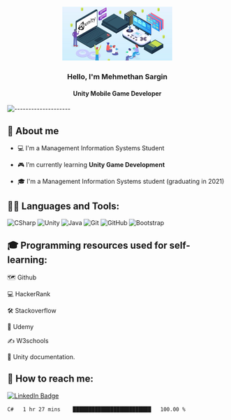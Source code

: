 <h3 align="center"><img width="50%" src="https://raw.githubusercontent.com/MehmethanSargin/MehmethanSargin/main/Images/indir.png"></h3>

<h3 align="center">Hello, I'm Mehmethan Sargin</h3>
<h4 align="center">Unity Mobile Game Developer</h3>

![--------------------](https://raw.githubusercontent.com/andreasbm/readme/master/assets/lines/rainbow.png)


## 📖 About me

- :computer: I'm a Management Information Systems Student

- :video_game: I’m currently learning **Unity Game Development**

- 🎓 I'm a Management Information Systems student (graduating in 2021)



## 👨‍💻 Languages and Tools:
![CSharp](https://img.shields.io/badge/-C%20Sharp-239120?logo=C-sharp&style=flat-square)
![Unity](http://img.shields.io/badge/-Unity-3776AB?style=flat-square&logo=unity&logoColor=ffffff)
![Java](https://img.shields.io/badge/-Java-4479A1?logo=Java&style=flat&logoColor=ffffff)
![Git](https://img.shields.io/badge/-Git-%23F05032?style=flat-square&logo=git&logoColor=%23ffffff)
![GitHub](https://img.shields.io/badge/-GitHub-181717?style=flat-square&logo=github)
![Bootstrap](https://img.shields.io/badge/-Bootstrap-5C2D91?logo=Bootstrap&style=flat-square)

## :mortar_board: **Programming resources used for self-learning:**

:world_map: Github

:computer: HackerRank

:hammer_and_wrench: Stackoverflow

:school: Udemy

:writing_hand: W3schools

:page_with_curl: Unity documentation.

##  :link: **How to reach me:**

[![LinkedIn Badge](https://img.shields.io/badge/LinkedIn-0077B5?style=for-the-badge&logo=linkedin&logoColor=white)](https://www.linkedin.com/in/mehmethansargin/)

<!--START_SECTION:waka-->
```text
C#   1 hr 27 mins    █████████████████████████   100.00 % 
```
<!--END_SECTION:waka-->





